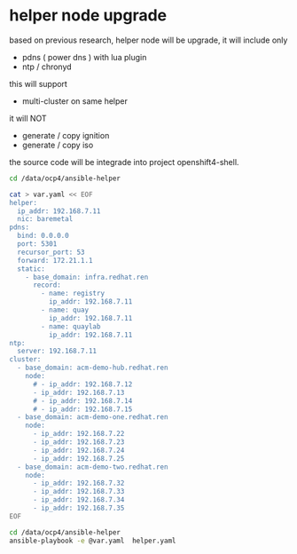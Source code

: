 # helper node upgrade

based on previous research, helper node will be upgrade, it will include only
- pdns ( power dns ) with lua plugin
- ntp / chronyd

this will support
- multi-cluster on same helper

it will NOT
- generate / copy ignition
- generate / copy iso

the source code will be integrade into project openshift4-shell.

```bash
cd /data/ocp4/ansible-helper

cat > var.yaml << EOF
helper:
  ip_addr: 192.168.7.11
  nic: baremetal
pdns:
  bind: 0.0.0.0
  port: 5301
  recursor_port: 53
  forward: 172.21.1.1
  static:
    - base_domain: infra.redhat.ren
      record:
        - name: registry
          ip_addr: 192.168.7.11
        - name: quay
          ip_addr: 192.168.7.11
        - name: quaylab
          ip_addr: 192.168.7.11
ntp:
  server: 192.168.7.11
cluster:
  - base_domain: acm-demo-hub.redhat.ren
    node:
      # - ip_addr: 192.168.7.12
      - ip_addr: 192.168.7.13
      # - ip_addr: 192.168.7.14
      # - ip_addr: 192.168.7.15
  - base_domain: acm-demo-one.redhat.ren
    node: 
      - ip_addr: 192.168.7.22
      - ip_addr: 192.168.7.23
      - ip_addr: 192.168.7.24
      - ip_addr: 192.168.7.25
  - base_domain: acm-demo-two.redhat.ren
    node: 
      - ip_addr: 192.168.7.32
      - ip_addr: 192.168.7.33
      - ip_addr: 192.168.7.34
      - ip_addr: 192.168.7.35
EOF

cd /data/ocp4/ansible-helper
ansible-playbook -e @var.yaml  helper.yaml

```